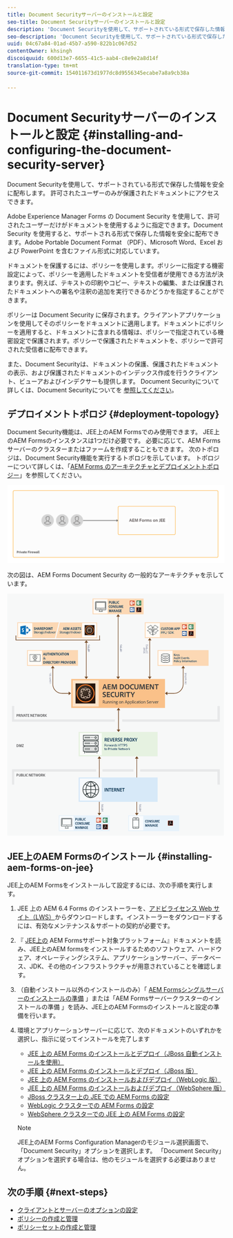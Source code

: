 ```yaml
---
title: Document Securityサーバーのインストールと設定
seo-title: Document Securityサーバーのインストールと設定
description: 'Document Securityを使用して、サポートされている形式で保存した情報を安全に配布します。 許可されたユーザーのみが保護されたドキュメントにアクセスできます。 '
seo-description: 'Document Securityを使用して、サポートされている形式で保存した情報を安全に配布します。 許可されたユーザーのみが保護されたドキュメントにアクセスできます。 '
uuid: 04c67a84-01ad-45b7-a590-822b1c067d52
contentOwner: khsingh
discoiquuid: 600d13e7-6655-41c5-aab4-c8e9e2a8d14f
translation-type: tm+mt
source-git-commit: 154011673d1977dc8d9556345ecabe7a8a9cb38a

---
```



# Document Securityサーバーのインストールと設定 {#installing-and-configuring-the-document-security-server}

Document Securityを使用して、サポートされている形式で保存した情報を安全に配布します。 許可されたユーザーのみが保護されたドキュメントにアクセスできます。

Adobe Experience Manager Forms の Document Security を使用して、許可されたユーザーだけがドキュメントを使用するように指定できます。Document Security を使用すると、サポートされる形式で保存した情報を安全に配布できます。Adobe Portable Document Format （PDF）、Microsoft Word、Excel および PowerPoint を含むファイル形式に対応しています。

ドキュメントを保護するには、ポリシーを使用します。ポリシーに指定する機密設定によって、ポリシーを適用したドキュメントを受信者が使用できる方法が決まります。例えば、テキストの印刷やコピー、テキストの編集、または保護されたドキュメントへの署名や注釈の追加を実行できるかどうかを指定することができます。

ポリシーは Document Security に保存されます。クライアントアプリケーションを使用してそのポリシーをドキュメントに適用します。ドキュメントにポリシーを適用すると、ドキュメントに含まれる情報は、ポリシーで指定されている機密設定で保護されます。ポリシーで保護されたドキュメントを、ポリシーで許可された受信者に配布できます。

また、Document Securityは、ドキュメントの保護、保護されたドキュメントの表示、および保護されたドキュメントのインデックス作成を行うクライアント、ビューアおよびインデクサーも提供します。 Document Securityについて詳しくは、Document Securityについてを [参照してください](/help/forms/using/admin-help/document-security.md)。

## デプロイメントトポロジ  {#deployment-topology}

Document Security機能は、JEE上のAEM Formsでのみ使用できます。 JEE上のAEM Formsのインスタンスは1つだけ必要です。 必要に応じて、AEM Formsサーバーのクラスターまたはファームを作成することもできます。 次のトポロジは、Document Security機能を実行するトポロジを示しています。 トポロジーについて詳しくは、「[AEM Forms のアーキテクチャとデプロイメントトポロジー](aem-forms-architecture-deployment.md)」を参照してください。

<!--fix above link-->

![](do-not-localize/document-security-server_topology.png)

次の図は、AEM Forms Document Security の一般的なアーキテクチャを示しています。

![](do-not-localize/document-security-typical-environment.png)

## JEE上のAEM Formsのインストール {#installing-aem-forms-on-jee}

JEE上のAEM Formsをインストールして設定するには、次の手順を実行します。

1. JEE 上の AEM 6.4 Forms のインストーラーを、[アドビライセンス Web サイト（LWS）](https://licensing.adobe.com/)からダウンロードします。インストーラーをダウンロードするには、有効なメンテナンス＆サポートの契約が必要です。
1. 『 [JEE上の](/help/forms/using/aem-forms-jee-supported-platforms.md) AEM Formsサポート対象プラットフォーム』ドキュメントを読み、JEE上のAEM formsをインストールするためのソフトウェア、ハードウェア、オペレーティングシステム、アプリケーションサーバー、データベース、JDK、その他のインフラストラクチャが用意されていることを確認します。
1. （自動インストール以外のインストールのみ）「 [AEM Formsシングルサーバーのインストールの準備](https://www.adobe.com/go/learn_aemforms_prepareInstallsingle_64) 」または「AEM Formsサーバークラスターのインストールの準備 [](https://www.adobe.com/go/learn_aemforms_prepareInstallcluster_64) 」を読み、JEE上のAEM Formsのインストールと設定の準備を行います。
1. 環境とアプリケーションサーバーに応じて、次のドキュメントのいずれかを選択し、指示に従ってインストールを完了します

   * [JEE 上の AEM Forms のインストールとデプロイ（JBoss 自動インストールを使用）](https://www.adobe.com/go/learn_aemforms_installTurnkey_64)
   * [JEE 上の AEM Forms のインストールとデプロイ（JBoss 版）](https://www.adobe.com/go/learn_aemforms_installJBoss_64)
   * [JEE 上の AEM Forms のインストールおよびデプロイ（WebLogic 版）](https://www.adobe.com/go/learn_aemforms_installWebLogic_64)
   * [JEE 上の AEM Forms のインストールおよびデプロイ（WebSphere 版）](https://www.adobe.com/go/learn_aemforms_installWebSphere_64)
   * [JBoss クラスター上の JEE での AEM Forms の設定](https://www.adobe.com/go/learn_aemforms_clusterJBoss_64)
   * [WebLogic クラスターでの AEM Forms の設定](https://www.adobe.com/go/learn_aemforms_clusterWebLogic_64)
   * [WebSphere クラスターでの JEE 上の AEM Forms の設定](https://www.adobe.com/go/learn_aemforms_clusterWebSphere_64)
   >[!NOTE]
   >
   >JEE上のAEM Forms Configuration Managerのモジュール選択画面で、「Document Security」オプションを選択します。 「Document Security」オプションを選択する場合は、他のモジュールを選択する必要はありません。

## 次の手順 {#next-steps}

* [クライアントとサーバーのオプションの設定](/help/forms/using/admin-help/configuring-client-server-options.md)
* [ポリシーの作成と管理](/help/forms/using/admin-help/creating-policies.md)
* [ポリシーセットの作成と管理](/help/forms/using/admin-help/creating-policy-sets.md)
